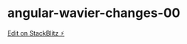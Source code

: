 # angular-wavier-changes-00

[Edit on StackBlitz ⚡️](https://stackblitz.com/edit/angular-wavier-changes-00)